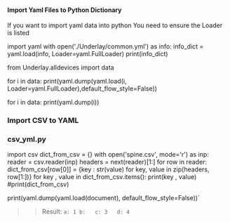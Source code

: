 
#### Import Yaml Files to Python Dictionary 
If you want to import yaml data into python 
You need to ensure the Loader is listed 

import yaml
with open('./Underlay/common.yml') as info:
      info_dict = yaml.load(info, Loader=yaml.FullLoader)
    print(info_dict)

from Underlay.alldevices import data

for i in data:
    print(yaml.dump(yaml.load(i,  Loader=yaml.FullLoader),default_flow_style=False))

for i in data:
    print(yaml.dump(i))

### Import CSV to YAML 
### csv_yml.py
import csv
dict_from_csv = {}
with open('spine.csv', mode='r') as inp:
    reader = csv.reader(inp)
    headers = next(reader)[1:]
    for row in reader:
        dict_from_csv[row[0]] = {key : str(value) for key, value in zip(headers, row[1:])}
for key , value in dict_from_csv.items():
    print(key , value)
#print(dict_from_csv)



print(yaml.dump(yaml.load(document), default_flow_style=False))`
>> Result: `a: 1 b:   c: 3   d: 4`
